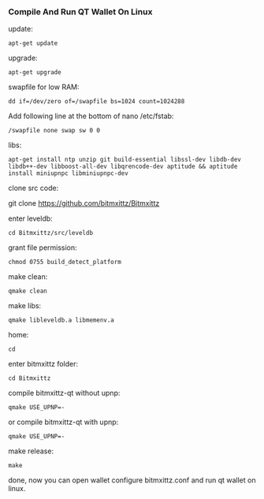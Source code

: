 ### Compile And Run QT Wallet On Linux

update:

    apt-get update

upgrade:

    apt-get upgrade

swapfile for low RAM:

    dd if=/dev/zero of=/swapfile bs=1024 count=1024288

Add following line at the bottom of nano /etc/fstab: 

    /swapfile none swap sw 0 0

libs:

    apt-get install ntp unzip git build-essential libssl-dev libdb-dev libdb++-dev libboost-all-dev libqrencode-dev aptitude && aptitude install miniupnpc libminiupnpc-dev

clone src code:

git clone https://github.com/bitmxittz/Bitmxittz

enter leveldb:

    cd Bitmxittz/src/leveldb

grant file permission:

    chmod 0755 build_detect_platform

make clean:

    qmake clean

make libs:

    qmake libleveldb.a libmemenv.a

home:

    cd

enter bitmxittz folder:

    cd Bitmxittz

compile bitmxittz-qt without upnp:

    qmake USE_UPNP=-

or compile bitmxittz-qt with upnp:

    qmake USE_UPNP=-

make release:

    make
    
done, now you can open wallet configure bitmxittz.conf and run qt wallet on linux.



